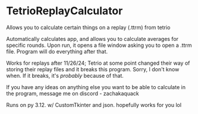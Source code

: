 # TetrioReplayCalculator
Allows you to calculate certain things on a replay (.ttrm) from tetrio

Automatically calculates app, and allows you to calculate averages for specific rounds.
Upon run, it opens a file window asking you to open a .ttrm file. Program will do everything after that.

Works for replays after 11/26/24; Tetrio at some point changed their way of storing their replay files and it breaks this program. Sorry, I don't know when. If it breaks, it's _probably_ because of that.

If you have any ideas on anything else you want to be able to calculate in the program, message me on discord - zachakaquack

Runs on py 3.12. w/ CustomTkinter and json. hopefully works for you lol
